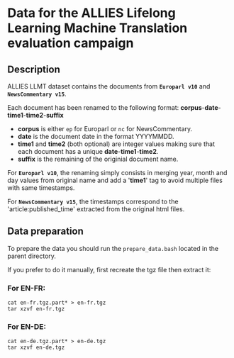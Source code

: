 # Data for the ALLIES Lifelong Learning Machine Translation evaluation campaign

## Description
ALLIES LLMT dataset contains the documents from **`Europarl v10`** and **`NewsCommentary v15`**.

Each document has been renamed to the following format:
**corpus**-**date**-**time1**-**time2**-**suffix**

* **corpus** is either `ep` for Europarl or `nc` for NewsCommentary.
* **date** is the document date in the format YYYYMMDD.
* **time1** and **time2** (both optional) are integer values making sure that each document has a unique **date**-**time1**-**time2**.
* **suffix** is the remaining of the originial document name.

For **`Europarl v10`**, the renaming simply consists in merging year, month and day values from original name and add a '**time1**' tag to avoid multiple files with same timestamps.

For **`NewsCommentary v15`**, the timestamps correspond to the 'article:published_time' extracted from the original html files.

## Data preparation

To prepare the data you should run the `prepare_data.bash` located in the parent directory.

If you prefer to do it manually, first recreate the tgz file then extract it:
### For EN-FR:
```
cat en-fr.tgz.part* > en-fr.tgz
tar xzvf en-fr.tgz
```
### For EN-DE:
```
cat en-de.tgz.part* > en-de.tgz
tar xzvf en-de.tgz
```
